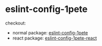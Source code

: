 # eslint-config-1pete

checkout:
* normal package: [eslint-config-1pete](https://github.com/1pete/eslint-plugin-1pete/tree/master/packages/eslint-config-1pete)
* react package: [eslint-config-1pete-react](https://github.com/1pete/eslint-plugin-1pete/tree/master/packages/eslint-config-1pete-react)
